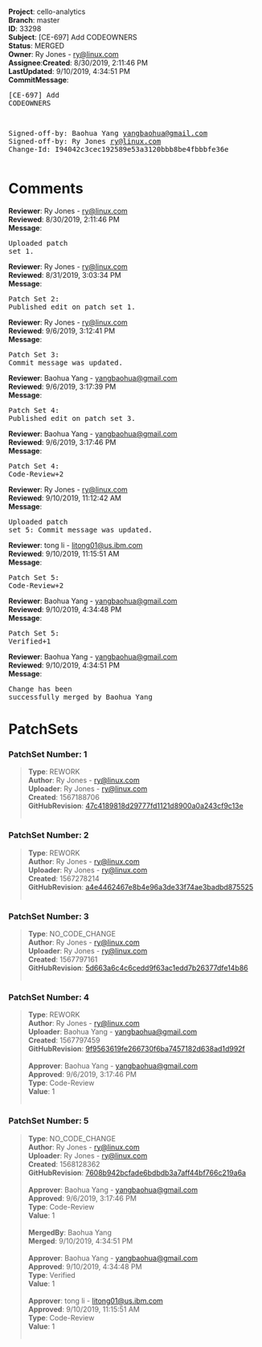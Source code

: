 <strong>Project</strong>: cello-analytics</br><strong>Branch</strong>: master<br><strong>ID</strong>: 33298<br><strong>Subject</strong>: [CE-697] Add CODEOWNERS<br><strong>Status</strong>: MERGED<br><strong>Owner</strong>: Ry Jones - ry@linux.com<br><strong>Assignee</strong>:<strong>Created</strong>: 8/30/2019, 2:11:46 PM<br><strong>LastUpdated</strong>: 9/10/2019, 4:34:51 PM<br><strong>CommitMessage</strong>:<br><pre>[CE-697] Add CODEOWNERS

Signed-off-by: Baohua Yang <yangbaohua@gmail.com>
Signed-off-by: Ry Jones <ry@linux.com>
Change-Id: I94042c3cec192589e53a3120bbb8be4fbbbfe36e
</pre><h1>Comments</h1><strong>Reviewer</strong>: Ry Jones - ry@linux.com<br><strong>Reviewed</strong>: 8/30/2019, 2:11:46 PM<br><strong>Message</strong>: <pre>Uploaded patch set 1.</pre><strong>Reviewer</strong>: Ry Jones - ry@linux.com<br><strong>Reviewed</strong>: 8/31/2019, 3:03:34 PM<br><strong>Message</strong>: <pre>Patch Set 2: Published edit on patch set 1.</pre><strong>Reviewer</strong>: Ry Jones - ry@linux.com<br><strong>Reviewed</strong>: 9/6/2019, 3:12:41 PM<br><strong>Message</strong>: <pre>Patch Set 3: Commit message was updated.</pre><strong>Reviewer</strong>: Baohua Yang - yangbaohua@gmail.com<br><strong>Reviewed</strong>: 9/6/2019, 3:17:39 PM<br><strong>Message</strong>: <pre>Patch Set 4: Published edit on patch set 3.</pre><strong>Reviewer</strong>: Baohua Yang - yangbaohua@gmail.com<br><strong>Reviewed</strong>: 9/6/2019, 3:17:46 PM<br><strong>Message</strong>: <pre>Patch Set 4: Code-Review+2</pre><strong>Reviewer</strong>: Ry Jones - ry@linux.com<br><strong>Reviewed</strong>: 9/10/2019, 11:12:42 AM<br><strong>Message</strong>: <pre>Uploaded patch set 5: Commit message was updated.</pre><strong>Reviewer</strong>: tong  li - litong01@us.ibm.com<br><strong>Reviewed</strong>: 9/10/2019, 11:15:51 AM<br><strong>Message</strong>: <pre>Patch Set 5: Code-Review+2</pre><strong>Reviewer</strong>: Baohua Yang - yangbaohua@gmail.com<br><strong>Reviewed</strong>: 9/10/2019, 4:34:48 PM<br><strong>Message</strong>: <pre>Patch Set 5: Verified+1</pre><strong>Reviewer</strong>: Baohua Yang - yangbaohua@gmail.com<br><strong>Reviewed</strong>: 9/10/2019, 4:34:51 PM<br><strong>Message</strong>: <pre>Change has been successfully merged by Baohua Yang</pre><h1>PatchSets</h1><h3>PatchSet Number: 1</h3><blockquote><strong>Type</strong>: REWORK<br><strong>Author</strong>: Ry Jones - ry@linux.com<br><strong>Uploader</strong>: Ry Jones - ry@linux.com<br><strong>Created</strong>: 1567188706<br><strong>GitHubRevision</strong>: [47c4189818d29777fd1121d8900a0a243cf9c13e](https://github.com/hyperledger/cello-analytics/commit/47c4189818d29777fd1121d8900a0a243cf9c13e)<br><br></blockquote><h3>PatchSet Number: 2</h3><blockquote><strong>Type</strong>: REWORK<br><strong>Author</strong>: Ry Jones - ry@linux.com<br><strong>Uploader</strong>: Ry Jones - ry@linux.com<br><strong>Created</strong>: 1567278214<br><strong>GitHubRevision</strong>: [a4e4462467e8b4e96a3de33f74ae3badbd875525](https://github.com/hyperledger/cello-analytics/commit/a4e4462467e8b4e96a3de33f74ae3badbd875525)<br><br></blockquote><h3>PatchSet Number: 3</h3><blockquote><strong>Type</strong>: NO_CODE_CHANGE<br><strong>Author</strong>: Ry Jones - ry@linux.com<br><strong>Uploader</strong>: Ry Jones - ry@linux.com<br><strong>Created</strong>: 1567797161<br><strong>GitHubRevision</strong>: [5d663a6c4c6cedd9f63ac1edd7b26377dfe14b86](https://github.com/hyperledger/cello-analytics/commit/5d663a6c4c6cedd9f63ac1edd7b26377dfe14b86)<br><br></blockquote><h3>PatchSet Number: 4</h3><blockquote><strong>Type</strong>: REWORK<br><strong>Author</strong>: Ry Jones - ry@linux.com<br><strong>Uploader</strong>: Baohua Yang - yangbaohua@gmail.com<br><strong>Created</strong>: 1567797459<br><strong>GitHubRevision</strong>: [9f9563619fe266730f6ba7457182d638ad1d992f](https://github.com/hyperledger/cello-analytics/commit/9f9563619fe266730f6ba7457182d638ad1d992f)<br><br><strong>Approver</strong>: Baohua Yang - yangbaohua@gmail.com<br><strong>Approved</strong>: 9/6/2019, 3:17:46 PM<br><strong>Type</strong>: Code-Review<br><strong>Value</strong>: 1<br><br></blockquote><h3>PatchSet Number: 5</h3><blockquote><strong>Type</strong>: NO_CODE_CHANGE<br><strong>Author</strong>: Ry Jones - ry@linux.com<br><strong>Uploader</strong>: Ry Jones - ry@linux.com<br><strong>Created</strong>: 1568128362<br><strong>GitHubRevision</strong>: [7608b942bcfade6bdbdb3a7aff44bf766c219a6a](https://github.com/hyperledger/cello-analytics/commit/7608b942bcfade6bdbdb3a7aff44bf766c219a6a)<br><br><strong>Approver</strong>: Baohua Yang - yangbaohua@gmail.com<br><strong>Approved</strong>: 9/6/2019, 3:17:46 PM<br><strong>Type</strong>: Code-Review<br><strong>Value</strong>: 1<br><br><strong>MergedBy</strong>: Baohua Yang<br><strong>Merged</strong>: 9/10/2019, 4:34:51 PM<br><br><strong>Approver</strong>: Baohua Yang - yangbaohua@gmail.com<br><strong>Approved</strong>: 9/10/2019, 4:34:48 PM<br><strong>Type</strong>: Verified<br><strong>Value</strong>: 1<br><br><strong>Approver</strong>: tong  li - litong01@us.ibm.com<br><strong>Approved</strong>: 9/10/2019, 11:15:51 AM<br><strong>Type</strong>: Code-Review<br><strong>Value</strong>: 1<br><br></blockquote>